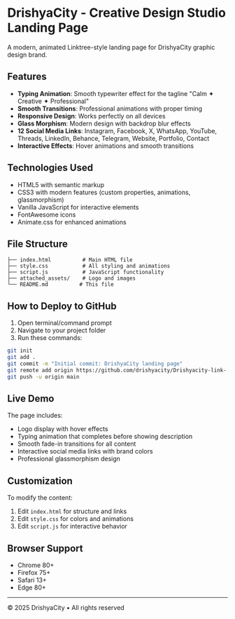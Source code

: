 # DrishyaCity - Creative Design Studio Landing Page

A modern, animated Linktree-style landing page for DrishyaCity graphic design brand.

## Features

- **Typing Animation**: Smooth typewriter effect for the tagline "Calm ✦ Creative ✦ Professional"
- **Smooth Transitions**: Professional animations with proper timing
- **Responsive Design**: Works perfectly on all devices
- **Glass Morphism**: Modern design with backdrop blur effects
- **12 Social Media Links**: Instagram, Facebook, X, WhatsApp, YouTube, Threads, LinkedIn, Behance, Telegram, Website, Portfolio, Contact
- **Interactive Effects**: Hover animations and smooth transitions

## Technologies Used

- HTML5 with semantic markup
- CSS3 with modern features (custom properties, animations, glassmorphism)
- Vanilla JavaScript for interactive elements
- FontAwesome icons
- Animate.css for enhanced animations

## File Structure

```
├── index.html          # Main HTML file
├── style.css           # All styling and animations
├── script.js           # JavaScript functionality
├── attached_assets/    # Logo and images
└── README.md          # This file
```

## How to Deploy to GitHub

1. Open terminal/command prompt
2. Navigate to your project folder
3. Run these commands:

```bash
git init
git add .
git commit -m "Initial commit: DrishyaCity landing page"
git remote add origin https://github.com/drishyacity/Drishyacity-link-.git
git push -u origin main
```

## Live Demo

The page includes:
- Logo display with hover effects
- Typing animation that completes before showing description
- Smooth fade-in transitions for all content
- Interactive social media links with brand colors
- Professional glassmorphism design

## Customization

To modify the content:
1. Edit `index.html` for structure and links
2. Edit `style.css` for colors and animations
3. Edit `script.js` for interactive behavior

## Browser Support

- Chrome 80+
- Firefox 75+
- Safari 13+
- Edge 80+

---

© 2025 DrishyaCity • All rights reserved
